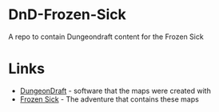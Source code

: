 # DnD-Frozen-Sick
A repo to contain Dungeondraft content for the Frozen Sick

# Links
- [DungeonDraft](https://dungeondraft.net/) - software that the maps were created with
- [Frozen Sick](https://www.dndbeyond.com/sources/wa/frozen-sick) - The adventure that contains these maps
